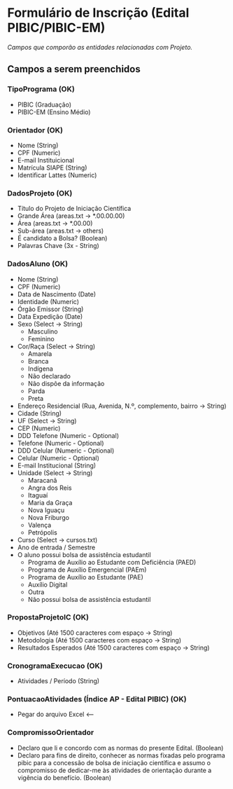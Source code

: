 # Formulário de Inscrição (Edital PIBIC/PIBIC-EM)

_Campos que comporão as entidades relacionadas com Projeto._

## Campos a serem preenchidos

### TipoPrograma (OK)

- PIBIC (Graduação)
- PIBIC-EM (Ensino Médio)

### Orientador (OK)

- Nome (String)
- CPF (Numeric)
- E-mail Instituicional
- Matrícula SIAPE (String)
- Identificar Lattes (Numeric)

### DadosProjeto (OK)

- Título do Projeto de Iniciação Científica
- Grande Área (areas.txt -> \*.00.00.00)
- Área (areas.txt -> \*.00.00)
- Sub-área (areas.txt -> others)
- É candidato a Bolsa? (Boolean)
- Palavras Chave (3x - String)

### DadosAluno (OK)

- Nome (String)
- CPF (Numeric)
- Data de Nascimento (Date)
- Identidade (Numeric)
- Órgão Emissor (String)
- Data Expedição (Date)
- Sexo (Select -> String)
  - Masculino
  - Feminino
- Cor/Raça (Select -> String)
  - Amarela
  - Branca
  - Indígena
  - Não declarado
  - Não dispõe da informação
  - Parda
  - Preta
- Endereço Residencial (Rua, Avenida, N.º, complemento, bairro -> String)
- Cidade (String)
- UF (Select -> String)
- CEP (Numeric)
- DDD Telefone (Numeric - Optional)
- Telefone (Numeric - Optional)
- DDD Celular (Numeric - Optional)
- Celular (Numeric - Optional)
- E-mail Institucional (String)
- Unidade (Select -> String)
  - Maracanã
  - Angra dos Reis
  - Itaguaí
  - Maria da Graça
  - Nova Iguaçu
  - Nova Friburgo
  - Valença
  - Petrópolis
- Curso (Select -> cursos.txt)
- Ano de entrada / Semestre
- O aluno possui bolsa de assistência estudantil
  - Programa de Auxílio ao Estudante com Deficiência (PAED)
  - Programa de Auxílio Emergencial (PAEm)
  - Programa de Auxílio ao Estudante (PAE)
  - Auxílio Digital
  - Outra
  - Não possui bolsa de assistência estudantil

### PropostaProjetoIC (OK)

- Objetivos (Até 1500 caracteres com espaço -> String)
- Metodologia (Até 1500 caracteres com espaço -> String)
- Resultados Esperados (Até 1500 caracteres com espaço -> String)

### CronogramaExecucao (OK)

- Atividades / Período (String)

### PontuacaoAtividades (Índice AP - Edital PIBIC) (OK)

- Pegar do arquivo Excel <--

### CompromissoOrientador

- Declaro que li e concordo com as normas do presente Edital. (Boolean)
- Declaro para fins de direito, conhecer as normas fixadas pelo programa pibic para a concessão de bolsa de iniciação científica e assumo o compromisso de dedicar-me às atividades de orientação durante a vigência do benefício. (Boolean)
